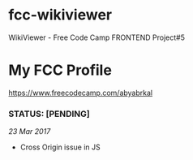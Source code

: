 # fcc-wikiviewer
WikiViewer - Free Code Camp FRONTEND Project#5

# My FCC Profile 
https://www.freecodecamp.com/abyabrkal


### STATUS: [PENDING]
*23 Mar 2017*
 - Cross Origin issue in JS


